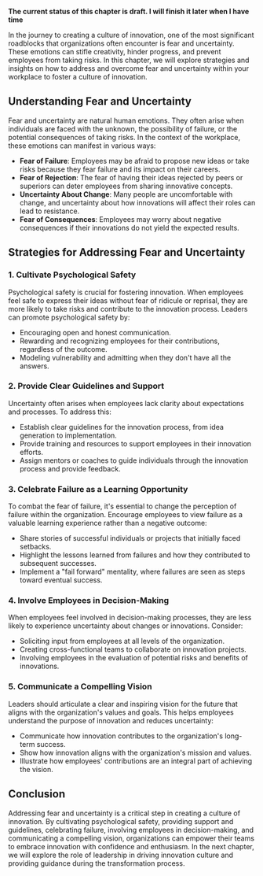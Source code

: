 **The current status of this chapter is draft. I will finish it later when I have time**

In the journey to creating a culture of innovation, one of the most significant roadblocks that organizations often encounter is fear and uncertainty. These emotions can stifle creativity, hinder progress, and prevent employees from taking risks. In this chapter, we will explore strategies and insights on how to address and overcome fear and uncertainty within your workplace to foster a culture of innovation.

Understanding Fear and Uncertainty
----------------------------------

Fear and uncertainty are natural human emotions. They often arise when individuals are faced with the unknown, the possibility of failure, or the potential consequences of taking risks. In the context of the workplace, these emotions can manifest in various ways:

* **Fear of Failure**: Employees may be afraid to propose new ideas or take risks because they fear failure and its impact on their careers.
* **Fear of Rejection**: The fear of having their ideas rejected by peers or superiors can deter employees from sharing innovative concepts.
* **Uncertainty About Change**: Many people are uncomfortable with change, and uncertainty about how innovations will affect their roles can lead to resistance.
* **Fear of Consequences**: Employees may worry about negative consequences if their innovations do not yield the expected results.

Strategies for Addressing Fear and Uncertainty
----------------------------------------------

### 1. **Cultivate Psychological Safety**

Psychological safety is crucial for fostering innovation. When employees feel safe to express their ideas without fear of ridicule or reprisal, they are more likely to take risks and contribute to the innovation process. Leaders can promote psychological safety by:

* Encouraging open and honest communication.
* Rewarding and recognizing employees for their contributions, regardless of the outcome.
* Modeling vulnerability and admitting when they don't have all the answers.

### 2. **Provide Clear Guidelines and Support**

Uncertainty often arises when employees lack clarity about expectations and processes. To address this:

* Establish clear guidelines for the innovation process, from idea generation to implementation.
* Provide training and resources to support employees in their innovation efforts.
* Assign mentors or coaches to guide individuals through the innovation process and provide feedback.

### 3. **Celebrate Failure as a Learning Opportunity**

To combat the fear of failure, it's essential to change the perception of failure within the organization. Encourage employees to view failure as a valuable learning experience rather than a negative outcome:

* Share stories of successful individuals or projects that initially faced setbacks.
* Highlight the lessons learned from failures and how they contributed to subsequent successes.
* Implement a "fail forward" mentality, where failures are seen as steps toward eventual success.

### 4. **Involve Employees in Decision-Making**

When employees feel involved in decision-making processes, they are less likely to experience uncertainty about changes or innovations. Consider:

* Soliciting input from employees at all levels of the organization.
* Creating cross-functional teams to collaborate on innovation projects.
* Involving employees in the evaluation of potential risks and benefits of innovations.

### 5. **Communicate a Compelling Vision**

Leaders should articulate a clear and inspiring vision for the future that aligns with the organization's values and goals. This helps employees understand the purpose of innovation and reduces uncertainty:

* Communicate how innovation contributes to the organization's long-term success.
* Show how innovation aligns with the organization's mission and values.
* Illustrate how employees' contributions are an integral part of achieving the vision.

Conclusion
----------

Addressing fear and uncertainty is a critical step in creating a culture of innovation. By cultivating psychological safety, providing support and guidelines, celebrating failure, involving employees in decision-making, and communicating a compelling vision, organizations can empower their teams to embrace innovation with confidence and enthusiasm. In the next chapter, we will explore the role of leadership in driving innovation culture and providing guidance during the transformation process.
